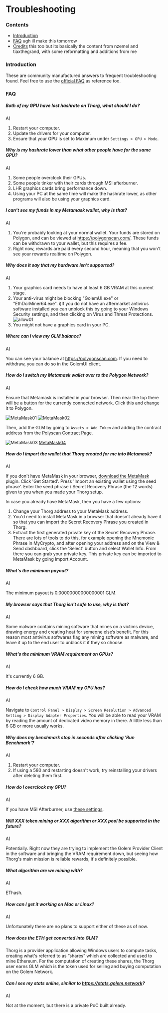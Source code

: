 # Troubleshooting

### Contents

- [Introduction](#introduction)
- [FAQ](#faq)
ugh ill make this tomorrow
- [Credits](#credits)
this too but its basically the content from nzemel and tiaxthegrand, with some reformatting and additions from me

### Introduction
These are community manufactured answers to frequent troubleshooting found. Feel free to use the [official FAQ](https://www.thorg.io/faq) as reference too.

### FAQ

##### Both of my GPU have lost hashrate on Thorg, what should I do?

A)

1. Restart your computer.
2. Update the drivers for your computer.
3. Ensure that your GPU is set to Maximum under `Settings > GPU > Mode`.

##### Why is my hashrate lower than what other people have for the same GPU?

A)

1) Some people overclock their GPUs.
2) Some people tinker with their cards through MSI afterburner.
3) LHR graphics cards bring performance down.
4) Using your PC at the same time will make the hashrate lower, as other programs will also be using your graphics card.

##### I can’t see my funds in my Metamask wallet, why is that?

A)

1. You're probably looking at your normal wallet. Your funds are stored on Polygon, and can be viewed at https://polygonscan.com/. These funds can be withdrawn to your wallet, but this requires a fee.
2. Right now, rewards are paid every second hour, meaning that you won't see your rewards realtime on Polygon.

##### Why does it say that my hardware isn't supported?

A)

1) Your graphics card needs to have at least 6 GB VRAM at this current stage.
2) Your anti-virus might be blocking "GolemUI.exe" or "EthDcrMiner64.exe".
i)If you do not have an aftermarket antivirus software installed you can unblock this by going to your Windows Security settings, and then clicking on Virus and Threat Protections.
![allow01](/thorg/img/allow-01.png)
3) You might not have a graphics card in your PC.

##### Where can I view my GLM balance?

A)

You can see your balance at https://polygonscan.com. If you need to withdraw, you can do so in the GolemUI client.

##### How do I switch my Metamask wallet over to the Polygon Network?

A)

Ensure that Metamask is installed in your browser. Then near the top there will be a button for the currently connected network. Click this and change it to Polygon.

![MetaMask01](/thorg/img/metamask-01.jpg) ![MetaMask02](/thorg/img/metamask-02.jpg)

Then, add the GLM by going to `Assets > Add Token` and adding the contract address from the [Polyscan Contract Page](https://polygonscan.com/token/0x0b220b82f3ea3b7f6d9a1d8ab58930c064a2b5bf).

![MetaMask03](/thorg/img/metamask-03.jpg) [MetaMask04](/thorg/img/metamask-04.png)

##### How do I import the wallet that Thorg created for me into Metamask?

A)

If you don't have MetaMask in your browser, [download the MetaMask](https://metamask.io/download.html) plugin. Click 'Get Started'. Press 'Import an existing wallet using the seed phrase'. Enter the seed phrase / Secret Recovery Phrase (the 12 words) given to you when you made your Thorg setup.

In case you already have MetaMask, then you have a few options:
1) Change your Thorg address to your MetaMask address.
2) You'd need to install MetaMask in a browser that doesn't already have it so that you can import the Secret Recovery Phrase you created in Thorg.
3) Extract the first generated private key of the Secret Recovery Phrase. There are lots of tools to do this, for example opening the Mnemonic Phrase in MyCrypto, and after opening your address and on the View & Send dashboard, click the 'Select' button and select Wallet Info. From there you can grab your private key.
This private key can be imported to MetaMask by going Import Account.

##### What's the minimum payout?

A)

The minimum payout is 0.00000000000000001 GLM.

##### My browser says that Thorg isn't safe to use, why is that?

A)

Some malware contains mining software that mines on a victims device, drawing energy and creating heat for someone else’s benefit. For this reason most antivirus softwares flag any mining software as malware, and leave it up to the end user to unblock it if they so choose.

##### What's the minimum VRAM requirement on GPUs?

A)

It's currently 6 GB.

##### How do I check how much VRAM my GPU has?

A)

Navigate to `Control Panel > Display > Screen Resolution > Advanced Setting > Display Adapter Properties`. You will be able to read your VRAM by reading the amount of dedicated video memory in there. A little less than 6 GB or more usually works.

##### Why does my benchmark stop in seconds after clicking 'Run Benchmark'?

A)

1) Restart your computer.
2) If using a 580 and restarting doesn't work, try reinstalling your drivers after deleting them first.

##### How do I overclock my GPU?

A)

If you have MSI Afterburner, use [these settings](https://www.nicehash.com/blog/post/nvidia-and-amd-graphics-card-oc-settings-for-mining).

##### Will XXX token mining or XXX algorithm or XXX pool be supported in the future?

A)

Potentially. Right now they are trying to implement the Golem Provider Client in the software and bringing the VRAM requirement down, but seeing how Thorg's main mission is reliable rewards, it's definitely possible.

##### What algorithm are we mining with?

A)

EThash.

##### How can I get it working on Mac or Linux?

A)

Unfortunately there are no plans to support either of these as of now.

##### How does the ETH get converted into GLM?

Thorg is a provider application allowing Windows users to compute tasks, creating what's referred to as “shares” which are collected and used to mine Ethereum. For the computation of creating these shares, the Thorg user earns GLM which is the token used for selling and buying computation on the Golem Network.

##### Can I see my stats online, similar to https://stats.golem.network?

A)

Not at the moment, but there is a private PoC built already.
